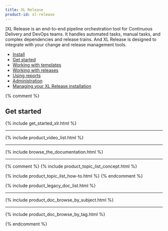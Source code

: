 ```yaml
---
title: XL Release
product-id: xl-release
---
```


]XL Release is an end-to-end pipeline orchestration tool for Continuous Delivery and DevOps teams. It handles automated tasks, manual tasks, and complex dependencies and release trains. And XL Release is designed to integrate with your change and release management tools.

* [Install](install.html)
* [Get started](get-started.html)
* [Working with templates](working-with-templates.html)
* [Working with releases](working-with-releases.html)
* [Using reports](using-reports.html)
* [Administration](administration.html)
* [Managing your XL Release installation](manage-your-installation.html)

{% comment %}

<h2 id="get-started">Get started</h2>
{% include get_started_xlr.html %}

<hr>

{% include product_video_list.html %}

<hr>

{% include browse_the_documentation.html %}

<hr>

{% comment %}
{% include product_topic_list_concept.html %}

{% include product_topic_list_how-to.html %}
{% endcomment %}

{% include product_legacy_doc_list.html %}

<hr>

{% include product_doc_browse_by_subject.html %}

<hr>

{% include product_doc_browse_by_tag.html %}

{% endcomment %}
